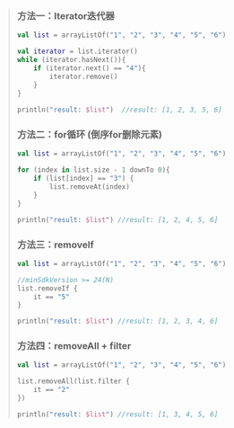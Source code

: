 >
>
> ### 方法一：Iterator迭代器
>
> ```Kotlin
> val list = arrayListOf("1", "2", "3", "4", "5", "6")
>
> val iterator = list.iterator()
> while (iterator.hasNext()){
>     if (iterator.next() == "4"){
>         iterator.remove()
>     }
> }
>       
> println("result: $list")  //result: [1, 2, 3, 5, 6]
> ```
>
> ### 方法二：for循环  (倒序for删除元素)
>
> ```Kotlin
> val list = arrayListOf("1", "2", "3", "4", "5", "6")
>
> for (index in list.size - 1 downTo 0){
>     if (list[index] == "3") {
>         list.removeAt(index)
>     }
> }
>
> println("result: $list") //result: [1, 2, 4, 5, 6]
> ```
>
> ### 方法三：removeIf
>
> ```Kotlin
> val list = arrayListOf("1", "2", "3", "4", "5", "6")
>
> //minSdkVersion >= 24(N)
> list.removeIf {
>     it == "5"
> }
>
> println("result: $list") //result: [1, 2, 3, 4, 6]
> ```
>
> ### 方法四：removeAll + filter
>
> ```Kotlin
> val list = arrayListOf("1", "2", "3", "4", "5", "6")
>
> list.removeAll(list.filter {
>     it == "2"
> })
>
> println("result: $list") //result: [1, 3, 4, 5, 6]
> ```
>
